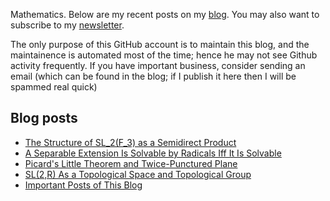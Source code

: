Mathematics. Below are my recent posts on my [blog](https://desvl.xyz). You may also want to subscribe to my [newsletter](https://desvl.substack.com/).

The only purpose of this GitHub account is to maintain this blog, and the maintainence is automated most of the time; hence he may not see Github activity frequently. If you have important business, consider sending an email (which can be found in the blog; if I publish it here then I will be spammed real quick)

## Blog posts
<!-- BLOG-POST-LIST:START -->
- [The Structure of SL_2&lpar;F_3&rpar; as a Semidirect Product](https://desvl.xyz/2023/11/11/sl2-f3/)
- [A Separable Extension Is Solvable by Radicals Iff It Is Solvable](https://desvl.xyz/2023/10/21/solvable-by-radical/)
- [Picard&#39;s Little Theorem and Twice-Punctured Plane](https://desvl.xyz/2023/09/18/picard-little/)
- [SL&lpar;2,R&rpar; As a Topological Space and Topological Group](https://desvl.xyz/2023/08/12/sl2-decomposition/)
- [Important Posts of This Blog](https://desvl.xyz/2023/08/04/posts/)
<!-- BLOG-POST-LIST:END -->
